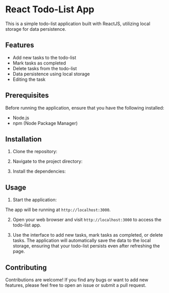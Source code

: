 # React Todo-List App

This is a simple todo-list application built with ReactJS, utilizing local storage for data persistence.

## Features

- Add new tasks to the todo-list
- Mark tasks as completed
- Delete tasks from the todo-list
- Data persistence using local storage
- Editing the task

## Prerequisites

Before running the application, ensure that you have the following installed:

- Node.js
- npm (Node Package Manager)

## Installation

1. Clone the repository:

2. Navigate to the project directory:

3. Install the dependencies:


## Usage

1. Start the application:


The app will be running at `http://localhost:3000`.

2. Open your web browser and visit `http://localhost:3000` to access the todo-list app.

3. Use the interface to add new tasks, mark tasks as completed, or delete tasks. The application will automatically save the data to the local storage, ensuring that your todo-list persists even after refreshing the page.

## Contributing

Contributions are welcome! If you find any bugs or want to add new features, please feel free to open an issue or submit a pull request.
